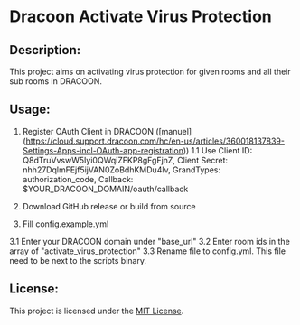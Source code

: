# Dracoon Activate Virus Protection

## Description:

This project aims on activating virus protection for given rooms and all their sub rooms in DRACOON.

## Usage:

1. Register OAuth Client in DRACOON ([manuel] (https://cloud.support.dracoon.com/hc/en-us/articles/360018137839-Settings-Apps-incl-OAuth-app-registration))
   1.1 Use Client ID: Q8dTruVvswW5Iyi0QWqiZFKP8gFgFjnZ, Client Secret: nhh27DqlmFEjf5ijVAN0ZoBdhKMDu4lv, GrandTypes: authorization_code, Callback: $YOUR_DRACOON_DOMAIN/oauth/callback

2. Download GitHub release or build from source
3. Fill config.example.yml

3.1 Enter your DRACOON domain under "base_url"
3.2 Enter room ids in the array of "activate_virus_protection"
3.3 Rename file to config.yml. This file need to be next to the scripts binary.

## License:

This project is licensed under the [MIT License](https://opensource.org/licenses/MIT).
